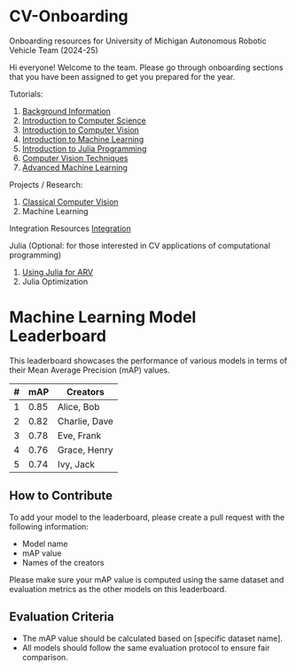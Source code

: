 # CV-Onboarding
Onboarding resources for University of Michigan Autonomous Robotic Vehicle Team (2024-25)

Hi everyone! Welcome to the team. Please go through onboarding sections that you have been assigned to get you prepared for the year.

Tutorials:
1. [Background Information](./Introduction/background_info.md)
2. [Introduction to Computer Science](./Introduction/cs_intro.md)
3. [Introduction to Computer Vision](./Introduction/cv_intro.md)
4. [Introduction to Machine Learning](./Machine_Learning/ml_intro.md)
5. [Introduction to Julia Programming](./Julia/julia_intro.md)
6. [Computer Vision Techniques](./CV_Techniques/cv_advanced.md)
7. [Advanced Machine Learning](./Machine_Learning/ml_advanced.md)


Projects / Research: 
1. [Classical Computer Vision](./CV_Techniques/cv_project.py)
2. Machine Learning

Integration Resources
[Integration](./Integration/integration.md) 

Julia (Optional: for those interested in CV applications of computational programming)
1. [Using Julia for ARV](./Julia/julia_advanced.md)
2. Julia Optimization 





# Machine Learning Model Leaderboard

This leaderboard showcases the performance of various models in terms of their Mean Average Precision (mAP) values.

| #   | mAP   | Creators              |
| --- | ----- | --------------------- |
| 1   | 0.85  | Alice, Bob            |
| 2   | 0.82  | Charlie, Dave         |
| 3   | 0.78  | Eve, Frank            |
| 4   | 0.76  | Grace, Henry          |
| 5   | 0.74  | Ivy, Jack             |

## How to Contribute

To add your model to the leaderboard, please create a pull request with the following information:
- Model name
- mAP value
- Names of the creators

Please make sure your mAP value is computed using the same dataset and evaluation metrics as the other models on this leaderboard.

## Evaluation Criteria

- The mAP value should be calculated based on [specific dataset name].
- All models should follow the same evaluation protocol to ensure fair comparison.

